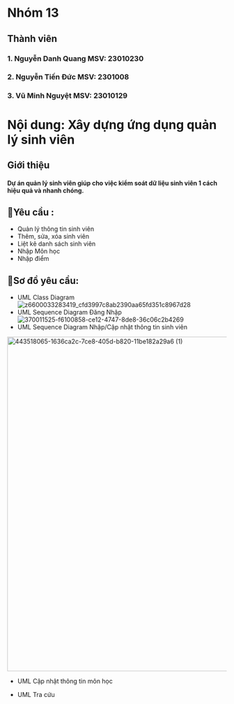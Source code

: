 # Nhóm 13
## Thành viên
### 1. Nguyễn Danh Quang MSV: 23010230
### 2. Nguyễn Tiến Đức MSV: 2301008
### 3. Vũ Minh Nguyệt MSV: 23010129
# Nội dung: Xây dựng ứng dụng quản lý sinh viên
## Giới thiệu
#### Dự án quản lý sinh viên giúp cho việc kiểm soát dữ liệu sinh viên 1 cách hiệu quả và nhanh chóng.
## 🎯Yêu cầu :
*  Quản lý thông tin sinh viên
*  Thêm, sửa, xóa sinh viên
*  Liệt kê danh sách sinh viên
*  Nhập Môn học
*  Nhập điểm
## 🎯Sơ đồ yêu cầu:
* UML Class Diagram
![z6600033283419_cfd3997c8ab2390aa65fd351c8967d28](https://github.com/user-attachments/assets/4a1ffbb3-cc9a-411c-8495-455ced45f815)
* UML Sequence Diagram Đăng Nhập
![370011525-f6100858-ce12-4747-8de8-36c06c2b4269](https://github.com/user-attachments/assets/911052ee-9009-4aaa-a338-dc194bfff2d1)
* UML Sequence Diagram Nhập/Cập nhật thông tin sinh viên
<img width="767" alt="443518065-1636ca2c-7ce8-405d-b820-11be182a29a6 (1)" src="https://github.com/user-attachments/assets/a6de03f2-879c-41c2-b868-95199c883e65" />

* UML Cập nhật thông tin môn học

* UML Tra cứu





